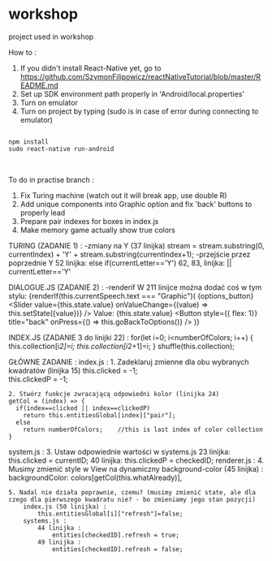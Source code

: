 # workshop
project used in workshop

How to :
1. If you didn't install React-Native yet, go to https://github.com/SzymonFilipowicz/reactNativeTutorial/blob/master/README.md
2. Set up SDK environment path properly in 'Android/local.properties'
3. Turn on emulator
4. Turn on project by typing (sudo is in case of error during connecting to emulator)
<pre><code>
npm install
sudo react-native run-android
</code></pre><br>

To do in practise branch :
1. Fix Turing machine (watch out it will break app, use double R)
2. Add unique components into Graphic option and fix 'back' buttons to properly lead
3. Prepare pair indexes for boxes in index.js
4. Make memory game actually show true colors

TURING (ZADANIE 1) :
	-zmiany na Y (37 linijka)
		stream = stream.substring(0, currentIndex) + 'Y' + stream.substring(currentIndex+1);
	-przejście przez poprzednie Y
		52 linijka:
			else if(currentLetter=='Y')
		62, 83,  linijka:
		 	|| currentLetter=='Y'

DIALOGUE.JS (ZADANIE 2) :
-renderif
	W 211 linijce można dodać coś w tym stylu:
	{renderIf(this.currentSpeech.text === "Graphic")(
              <View>
              {options_button}
              <Slider
                value={this.state.value}
                onValueChange={(value) => this.setState({value})} />
              <Text>Value: {this.state.value}</Text>
              <Button style={{ flex: 1}}
                title="back"
                onPress={() => this.goBackToOptions()}
              />
              </View>
         )}

INDEX.JS (ZADANIE 3 do linijki 22) :
	for(let i=0; i<numberOfColors; i++)
	{
		this.collection[i*2]=i;
		this.collection[i*2+1]=i;
	}
	shuffle(this.collection);

GŁÓWNE ZADANIE :
index.js :
	1. Zadeklaruj zmienne dla obu wybranych kwadratów (linijka 15)
	this.clicked = -1;                       
	this.clickedP = -1;

	2. Stwórz funkcje zwracającą odpowiedni kolor (linijka 24)
	getCol = (index) => {
	  if(index==clicked || index==clickedP)
	    return this.entitiesGlobal[index]["pair"];
	  else
	    return numberOfColors;    //this is last index of color collection
	}
system.js :
	3. Ustaw odpowiednie wartości w systems.js
		23 linijka:
			this.clicked = currentID;
		40 linijka:
			this.clickedP = checkedID;
renderer.js :
	4. Musimy zmienić style w View na dynamiczny background-color (45 linijka) :
		backgroundColor: colors[getCol(this.whatAlready)],

	5. Nadal nie działa poprawnie, czemu? (musimy zmienić state, ale dla czego dla pierwszego kwadratu nie? - bo zmieniamy jego stan pozycji)
		index.js (50 linijka) :
			this.entitiesGlobal[i]["refresh"]=false;
		systems.js :
			44 linijka :
				entities[checkedID].refresh = true;
			49 linijka :
				entities[checkedID].refresh = false;
